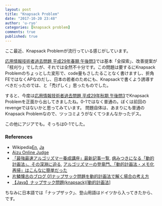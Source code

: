 ```yaml
---
layout: post
title: "Knapsack Problem"
date: "2017-10-20 23:48"
author: 'u-ryo'
categories: [knapsack problem]
comments: true
published: true
---
```

ここ最近、Knapsack Problemが流行っている感じがしています。

[応用情報技術者過去問題 平成29年春期 午後問3](http://www.ap-siken.com/kakomon/29_haru/pm03.html)では基本「全探索」、改善提案が「枝刈り」でしたが、それでは全然不十分です。この問題は要するにKnapsack Problemのちょっとした変形で、code量もさしたることなく書けますし、折角FEではなくAPなのだし、日本の若者のためにも、Knapsackで書くよう誘導すべきだったのでは、と「禿げしく」思ったものでした。

すると、今度は[応用情報技術者過去問題 平成29年秋期 午後問3](http://www.ap-siken.com/kakomon/29_aki/pm03.html)でKnapsack Problemを正面から出してきましたね。0-1ではなく普通の。ぼくは前回のrevengeではないかと思ってみています。
問題自体は、あまりにも普通のKnapsack Problemなので、ツッコミようがなくてつまんなかったデス。

この他にアジアでも。そっちは0-1でした。

### References

* Wikipedia[En](https://en.wikipedia.org/wiki/Knapsack_problem), [Ja](https://ja.wikipedia.org/wiki/%E3%83%8A%E3%83%83%E3%83%97%E3%82%B5%E3%83%83%E3%82%AF%E5%95%8F%E9%A1%8C)
* [Aizu Online Judge](http://judge.u-aizu.ac.jp/onlinejudge/commentary.jsp?id=DPL_1_B)
* [「最強最速アルゴリズマー養成講座」最新記事一覧](http://www.itmedia.co.jp/keywords/algorithmer.html), [病みつきになる「動的計画法」、その深淵に迫る](http://www.itmedia.co.jp/enterprise/articles/1005/15/news002.html), [アルゴリズマーの登竜門、「動的計画法・メモ化再帰」はこんなに簡単だった](http://www.itmedia.co.jp/enterprise/articles/1003/06/news002.html)
* [片鱗懐古のブログ 01ナップサック問題を動的計画法で解く場合の考え方](http://pieceofnostalgy.blogspot.jp/2013/12/01.html)
* [【Java】ナップサック問題(knapsack)[動的計画法]  ](http://fantom1x.blog130.fc2.com/blog-entry-174.html)

ちなみに日本語では「ナップザック」、登山用語はドイツから入ってきたから、です。
